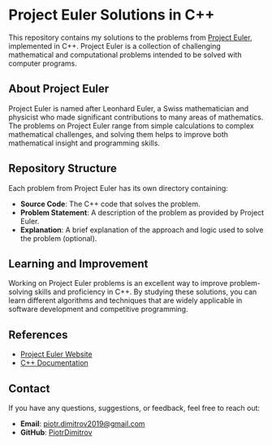 # Project Euler Solutions in C++

This repository contains my solutions to the problems from [Project Euler](https://projecteuler.net/), implemented in C++. Project Euler is a collection of challenging mathematical and computational problems intended to be solved with computer programs.

## About Project Euler

Project Euler is named after Leonhard Euler, a Swiss mathematician and physicist who made significant contributions to many areas of mathematics. The problems on Project Euler range from simple calculations to complex mathematical challenges, and solving them helps to improve both mathematical insight and programming skills.

## Repository Structure

Each problem from Project Euler has its own directory containing:

- **Source Code**: The C++ code that solves the problem.
- **Problem Statement**: A description of the problem as provided by Project Euler.
- **Explanation**: A brief explanation of the approach and logic used to solve the problem (optional).

## Learning and Improvement

Working on Project Euler problems is an excellent way to improve problem-solving skills and proficiency in C++. By studying these solutions, you can learn different algorithms and techniques that are widely applicable in software development and competitive programming.

## References

- [Project Euler Website](https://projecteuler.net/)
- [C++ Documentation](https://en.cppreference.com/)

## Contact

If you have any questions, suggestions, or feedback, feel free to reach out:

- **Email**: piotr.dimitrov2019@gmail.com
- **GitHub**: [PiotrDimitrov](https://github.com/PiotrDimitrov)

